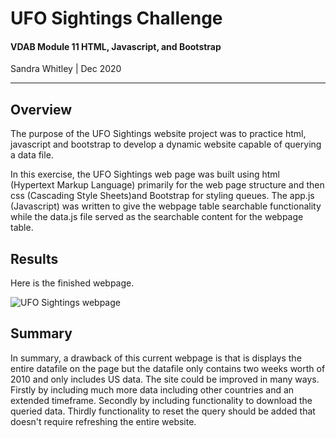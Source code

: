 # UFO Sightings Challenge
#### VDAB Module 11 HTML, Javascript, and Bootstrap
Sandra Whitley | Dec 2020
**************************************************

## Overview 
The purpose of the UFO Sightings website project was to practice html, javascript and bootstrap to develop a dynamic website capable of querying a data file. 

In this exercise, the UFO Sightings web page was built using html (Hypertext Markup Language) primarily for the web page structure and then css (Cascading Style Sheets)and Bootstrap for styling queues. The app.js (Javascript) was written to give the webpage table searchable functionality while the data.js file served as the searchable content for the webpage table.

## Results
Here is the finished webpage.

![UFO Sightings webpage](/images/ufo_sightings.png) 


## Summary
In summary, a drawback of this current webpage is that is displays the entire datafile on the page but the datafile only contains two weeks worth of 2010 and only includes US data.
The site could be improved in many ways. Firstly by including much more data including other countries and an extended timeframe. Secondly by including functionality to download the queried data. Thirdly functionality to reset the query should be added that doesn't require refreshing the entire website.


